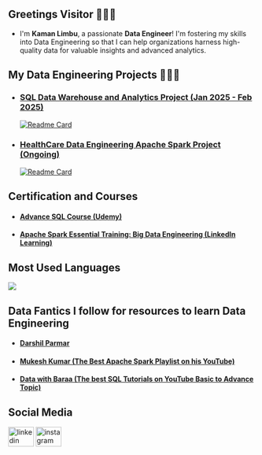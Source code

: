 ## Greetings Visitor 🙋🏻‍♂️  
- I'm **Kaman Limbu**, a passionate **Data Engineer**! I'm fostering my skills into Data Engineering so that I can help organizations harness high-quality data for valuable insights and advanced analytics.

## My Data Engineering Projects 👷🏻‍♂️
- ### [SQL Data Warehouse and Analytics Project (Jan 2025 - Feb 2025)](https://github.com/KamanHang/sqldatawarehousedataengineeringproject) 
  [![Readme Card](https://github-readme-stats.vercel.app/api/pin/?username=kamanhang&repo=sqldatawarehousedataengineeringproject&theme=tokyonight)](https://github.com/kamanhang/sqldatawarehousedataengineeringproject)
- ### [HealthCare Data Engineering Apache Spark Project (Ongoing)](https://github.com/KamanHang/healthcare-data-engineering-apache-spark-project) 
  [![Readme Card](https://github-readme-stats.vercel.app/api/pin/?username=kamanhang&repo=healthcare-data-engineering-apache-spark-project&theme=tokyonight)](https://github.com/kamanhang/healthcare-data-engineering-apache-spark-project)
  
## Certification and Courses
- #### [Advance SQL Course (Udemy)](https://www.udemy.com/certificate/UC-e66ea059-1ecc-4558-8d01-a73f7773cf53/)
- #### [Apache Spark Essential Training: Big Data Engineering (LinkedIn Learning)](https://drive.google.com/file/d/1P5cM0PvsoCh20AY1_gr-iBev3Y6egDbB/view)
## Most Used Languages
![](https://github-readme-stats.vercel.app/api/top-langs/?username=KamanHang&theme=dark&hide_border=false&include_all_commits=true&layout=compact)

## Data Fantics I follow for resources to learn Data Engineering
- #### [Darshil Parmar](https://www.linkedin.com/in/darshil-parmar/)
- #### [Mukesh Kumar (The Best Apache Spark Playlist on his YouTube)](https://www.youtube.com/channel/UCacvJAgrPTjSEdnZObMzpqQ)
- #### [Data with Baraa (The best SQL Tutorials on YouTube Basic to Advance Topic)](https://www.youtube.com/@DataWithBaraa)


## Social Media
<div align="left">
  <a href="https://linkedin.com/in/kamanlimbu" target="blank"><img src="https://raw.githubusercontent.com/maurodesouza/profile-readme-generator/master/src/assets/icons/social/linkedin/default.svg" width="52" height="40" alt="linkedin logo" /></a>
  <a href="https://www.instagram.com/chotamotacoder/" target="blank"><img src="https://raw.githubusercontent.com/maurodesouza/profile-readme-generator/master/src/assets/icons/social/instagram/default.svg" width="52" height="40" alt="instagram logo"  /></a>
</div>




